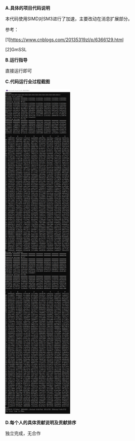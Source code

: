**A.具体的项目代码说明**

本代码使用SIMD对SM3进行了加速，主要改动在消息扩展部分。

参考：

[1]https://www.cnblogs.com/20135319zl/p/6366129.html

[2]GmSSL



**B.运行指导**

直接运行即可



**C.代码运行全过程截图**

![result.png](https://github.com/SD19wyh/Projections/blob/main/4_acSM3/result.png)



**D.每个人的具体贡献说明及贡献排序**

独立完成，无合作
